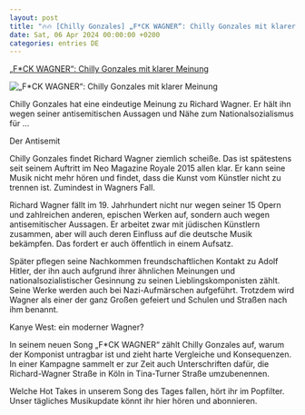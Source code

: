 ```yaml
---
layout: post
title: "🔥🔥 [Chilly Gonzales] „F*CK WAGNER“: Chilly Gonzales mit klarer Meinung"
date: Sat, 06 Apr 2024 00:00:00 +0200
categories: entries DE
---
```

[„F*CK WAGNER“: Chilly Gonzales mit klarer Meinung](https://detektor.fm/musik/popfilter-chilly-gonzales-fuck-wagner)

![„F*CK WAGNER“: Chilly Gonzales mit klarer Meinung](https://detektor.fm/wp-content/uploads/sharing-image/660e9f2f501fc.jpg)

Chilly Gonzales hat eine eindeutige Meinung zu Richard Wagner. Er hält ihn wegen seiner antisemitischen Aussagen und Nähe zum Nationalsozialismus für ...

Der Antisemit

Chilly Gonzales findet Richard Wagner ziemlich scheiße. Das ist spätestens seit seinem Auftritt im Neo Magazine Royale 2015 allen klar. Er kann seine Musik nicht mehr hören und findet, dass die Kunst vom Künstler nicht zu trennen ist. Zumindest in Wagners Fall.

Richard Wagner fällt im 19. Jahrhundert nicht nur wegen seiner 15 Opern und zahlreichen anderen, epischen Werken auf, sondern auch wegen antisemitischer Aussagen. Er arbeitet zwar mit jüdischen Künstlern zusammen, aber will auch deren Einfluss auf die deutsche Musik bekämpfen. Das fordert er auch öffentlich in einem Aufsatz.

Später pflegen seine Nachkommen freundschaftlichen Kontakt zu Adolf Hitler, der ihn auch aufgrund ihrer ähnlichen Meinungen und nationalsozialistischer Gesinnung zu seinen Lieblingskomponisten zählt. Seine Werke werden auch bei Nazi-Aufmärschen aufgeführt. Trotzdem wird Wagner als einer der ganz Großen gefeiert und Schulen und Straßen nach ihm benannt.

Kanye West: ein moderner Wagner?

In seinem neuen Song „F*CK WAGNER“ zählt Chilly Gonzales auf, warum der Komponist untragbar ist und zieht harte Vergleiche und Konsequenzen. In einer Kampagne sammelt er zur Zeit auch Unterschriften dafür, die Richard-Wagner Straße in Köln in Tina-Turner Straße umzubenennen.

Welche Hot Takes in unserem Song des Tages fallen, hört ihr im Popfilter. Unser tägliches Musikupdate könnt ihr hier hören und abonnieren.

